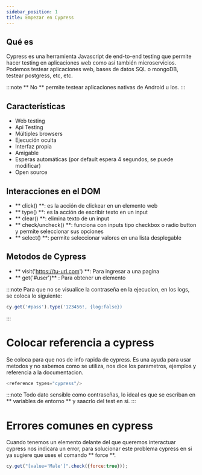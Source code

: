 ```yaml
---
sidebar_position: 1
title: Empezar en Cypress
---
```


## Qué es
Cypress es una herramienta Javascript de end-to-end testing que permite hacer testing en aplicaciones web como así también microservicios.
Podemos testear aplicaciones web, bases de datos SQL o mongoDB, testear postgress, etc, etc. 

:::note
** No ** permite testear aplicaciones nativas de Android u Ios.
:::

## Características
- Web testing
- Api Testing
- Múltiples browsers
- Ejecución oculta
- Interfaz propia
- Amigable
- Esperas automáticas (por default espera 4 segundos, se puede modificar)
- Open source

## Interacciones en el DOM

- ** click() **: es la acción de clickear en un elemento web
- ** type() **: es la acción de escribir texto en un input
- ** clear() **: elimina texto de un input
- ** check/uncheck() **: funciona con inputs tipo checkbox o radio button y permite seleccionar sus opciones
- ** select() **: permite seleccionar valores en una lista desplegable

## Metodos de Cypress
- ** visit('https://tu-url.com') **: Para ingresar a una pagina
- ** get('#user')** : Para obtener un elemento

:::note
Para que no se visualice la contraseña en la ejecucion, en los logs, se coloca lo siguiente:
```js
cy.get('#pass').type('123456!, {log:false})
```
:::

# Colocar referencia a cypress
Se coloca para que nos de info rapida de cypress. Es una ayuda para usar metodos y no sabemos como se utiliza, nos dice los parametros, ejemplos y referencia a la documentacion. 

```js
<reference types="cypress"/>
```

:::note
Todo dato sensible como contraseñas, lo ideal es que se escriban en ** variables de entorno ** y saacrlo del test en si.
:::

# Errores comunes en cypress
Cuando tenemos un elemento delante del que queremos interactuar cypress nos indicara un error, para solucionar este problema cypress en si ya sugiere que uses el comando ** force **. 

```js title="Ejemplo uso force"
cy.get("[value='Male']".check({force:true}));
```